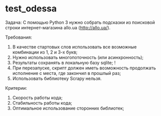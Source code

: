 # test_odessa

Задача:
С помощью Python 3 нужно собрать подсказки из поисковой строки интернет-магазина allo.ua (http://allo.ua/).

Требования:
 1. В качестве стартовых слов использовать все возможные комбинации из 1, 2 и 3-х букв;
 2. Нужно использовать многопоточность (или асинхронность);
 3. Результаты сохранять в локальную базу sqlite; !
 4. При перезапуске, скрипт должен иметь возможность продолжать исполнение с места, где закончил в прошлый раз;
 5. Использовать библиотеку Scrapy нельзя.


Критерии:
 1. Скорость работы кода;
 2. Стабильность работы кода;
 3. Оптимальное использование сторонних библиотек;
